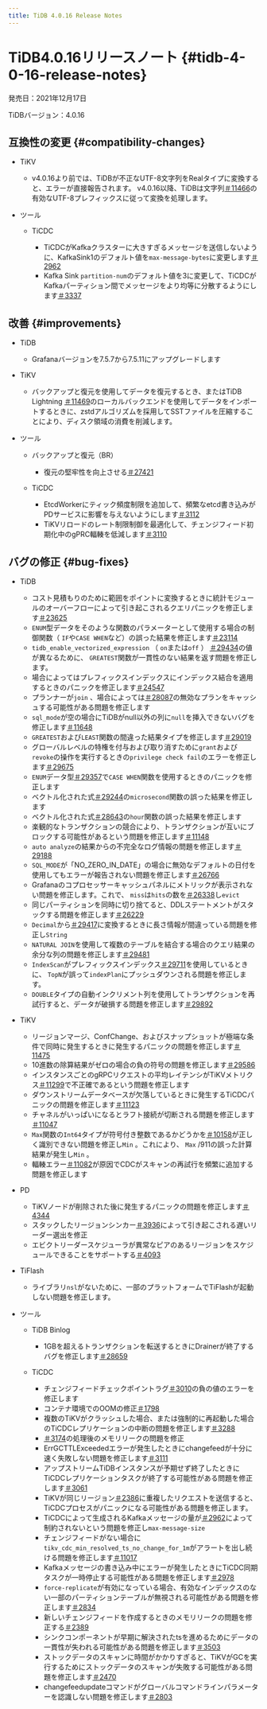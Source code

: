 ```yaml
---
title: TiDB 4.0.16 Release Notes
---
```


# TiDB4.0.16リリースノート {#tidb-4-0-16-release-notes}

発売日：2021年12月17日

TiDBバージョン：4.0.16

## 互換性の変更 {#compatibility-changes}

-   TiKV

    -   v4.0.16より前では、TiDBが不正なUTF-8文字列をRealタイプに変換すると、エラーが直接報告されます。 v4.0.16以降、TiDBは文字列[＃11466](https://github.com/tikv/tikv/issues/11466)の有効なUTF-8プレフィックスに従って変換を処理します。

-   ツール

    -   TiCDC

        -   TiCDCがKafkaクラスターに大きすぎるメッセージを送信しないように、KafkaSink1のデフォルト値を`max-message-bytes`に変更します[＃2962](https://github.com/pingcap/tiflow/issues/2962)
        -   Kafka Sink `partition-num`のデフォルト値を3に変更して、TiCDCがKafkaパーティション間でメッセージをより均等に分散するようにします[＃3337](https://github.com/pingcap/tiflow/issues/3337)

## 改善 {#improvements}

-   TiDB

    -   Grafanaバージョンを7.5.7から7.5.11にアップグレードします

-   TiKV

    -   バックアップと復元を使用してデータを復元するとき、またはTiDB Lightning [＃11469](https://github.com/tikv/tikv/issues/11469)のローカルバックエンドを使用してデータをインポートするときに、zstdアルゴリズムを採用してSSTファイルを圧縮することにより、ディスク領域の消費を削減します。

-   ツール

    -   バックアップと復元（BR）

        -   復元の堅牢性を向上させる[＃27421](https://github.com/pingcap/tidb/issues/27421)

    -   TiCDC

        -   EtcdWorkerにティック頻度制限を追加して、頻繁なetcd書き込みがPDサービスに影響を与えないようにします[＃3112](https://github.com/pingcap/tiflow/issues/3112)
        -   TiKVリロードのレート制限制御を最適化して、チェンジフィード初期化中のgPRC輻輳を低減します[＃3110](https://github.com/pingcap/tiflow/issues/3110)

## バグの修正 {#bug-fixes}

-   TiDB

    -   コスト見積もりのために範囲をポイントに変換するときに統計モジュールのオーバーフローによって引き起こされるクエリパニックを修正します[＃23625](https://github.com/pingcap/tidb/issues/23625)
    -   `ENUM`型データをそのような関数のパラメーターとして使用する場合の制御関数（ `IF`や`CASE WHEN`など）の誤った結果を修正します[＃23114](https://github.com/pingcap/tidb/issues/23114)
    -   `tidb_enable_vectorized_expression` （ `on`または`off` ） [＃29434](https://github.com/pingcap/tidb/issues/29434)の値が異なるために、 `GREATEST`関数が一貫性のない結果を返す問題を修正します。
    -   場合によってはプレフィックスインデックスにインデックス結合を適用するときのパニックを修正します[＃24547](https://github.com/pingcap/tidb/issues/24547)
    -   プランナーが`join` 、場合によっては[＃28087](https://github.com/pingcap/tidb/issues/28087)の無効なプランをキャッシュする可能性がある問題を修正します
    -   `sql_mode`が空の場合にTiDBがnull以外の列に`null`を挿入できないバグを修正します[＃11648](https://github.com/pingcap/tidb/issues/11648)
    -   `GREATEST`および`LEAST`関数の間違った結果タイプを修正します[＃29019](https://github.com/pingcap/tidb/issues/29019)
    -   グローバルレベルの特権を付与および取り消すために`grant`および`revoke`の操作を実行するときの`privilege check fail`のエラーを修正します[＃29675](https://github.com/pingcap/tidb/issues/29675)
    -   `ENUM`データ型[＃29357](https://github.com/pingcap/tidb/issues/29357)で`CASE WHEN`関数を使用するときのパニックを修正します
    -   ベクトル化された式[＃29244](https://github.com/pingcap/tidb/issues/29244)の`microsecond`関数の誤った結果を修正します
    -   ベクトル化された式[＃28643](https://github.com/pingcap/tidb/issues/28643)の`hour`関数の誤った結果を修正します
    -   楽観的なトランザクションの競合により、トランザクションが互いにブロックする可能性があるという問題を修正します[＃11148](https://github.com/tikv/tikv/issues/11148)
    -   `auto analyze`の結果からの不完全なログ情報の問題を修正します[＃29188](https://github.com/pingcap/tidb/issues/29188)
    -   `SQL_MODE`が「NO_ZERO_IN_DATE」の場合に無効なデフォルトの日付を使用してもエラーが報告されない問題を修正します[＃26766](https://github.com/pingcap/tidb/issues/26766)
    -   Grafanaのコプロセッサーキャッシュパネルにメトリックが表示されない問題を修正します。これで、 `miss`は`hits`の数を[＃26338](https://github.com/pingcap/tidb/issues/26338)し`evict`
    -   同じパーティションを同時に切り捨てると、DDLステートメントがスタックする問題を修正します[＃26229](https://github.com/pingcap/tidb/issues/26229)
    -   `Decimal`から[＃29417](https://github.com/pingcap/tidb/issues/29417)に変換するときに長さ情報が間違っている問題を修正し`String`
    -   `NATURAL JOIN`を使用して複数のテーブルを結合する場合のクエリ結果の余分な列の問題を修正します[＃29481](https://github.com/pingcap/tidb/issues/29481)
    -   `IndexScan`がプレフィックスインデックス[＃29711](https://github.com/pingcap/tidb/issues/29711)を使用しているときに、 `TopN`が誤って`indexPlan`にプッシュダウンされる問題を修正します。
    -   `DOUBLE`タイプの自動インクリメント列を使用してトランザクションを再試行すると、データが破損する問題を修正します[＃29892](https://github.com/pingcap/tidb/issues/29892)

-   TiKV

    -   リージョンマージ、ConfChange、およびスナップショットが極端な条件で同時に発生するときに発生するパニックの問題を修正します[＃11475](https://github.com/tikv/tikv/issues/11475)
    -   10進数の除算結果がゼロの場合の負の符号の問題を修正します[＃29586](https://github.com/pingcap/tidb/issues/29586)
    -   インスタンスごとのgRPCリクエストの平均レイテンシがTiKVメトリクス[＃11299](https://github.com/tikv/tikv/issues/11299)で不正確であるという問題を修正します
    -   ダウンストリームデータベースが欠落しているときに発生するTiCDCパニックの問題を修正します[＃11123](https://github.com/tikv/tikv/issues/11123)
    -   チャネルがいっぱいになるとラフト接続が切断される問題を修正します[＃11047](https://github.com/tikv/tikv/issues/11047)
    -   `Max`関数の`Int64`タイプが符号付き整数であるかどうかを[＃10158](https://github.com/tikv/tikv/issues/10158)が正しく識別できない問題を修正し`Min` 。これにより、 `Max` /911の誤った計算結果が発生し`Min` 。
    -   輻輳エラー[＃11082](https://github.com/tikv/tikv/issues/11082)が原因でCDCがスキャンの再試行を頻繁に追加する問題を修正します

-   PD

    -   TiKVノードが削除された後に発生するパニックの問題を修正します[＃4344](https://github.com/tikv/pd/issues/4344)
    -   スタックしたリージョンシンカー[＃3936](https://github.com/tikv/pd/issues/3936)によって引き起こされる遅いリーダー選出を修正
    -   エビクトリーダースケジューラが異常なピアのあるリージョンをスケジュールできることをサポートする[＃4093](https://github.com/tikv/pd/issues/4093)

-   TiFlash

    -   ライブラリ`nsl`がないために、一部のプラットフォームでTiFlashが起動しない問題を修正します。

-   ツール

    -   TiDB Binlog

        -   1GBを超えるトランザクションを転送するときにDrainerが終了するバグを修正します[＃28659](https://github.com/pingcap/tidb/issues/28659)

    -   TiCDC

        -   チェンジフィードチェックポイントラグ[＃3010](https://github.com/pingcap/tiflow/issues/3010)の負の値のエラーを修正します
        -   コンテナ環境でのOOMの修正[＃1798](https://github.com/pingcap/tiflow/issues/1798)
        -   複数のTiKVがクラッシュした場合、または強制的に再起動した場合のTiCDCレプリケーションの中断の問題を修正します[＃3288](https://github.com/pingcap/tiflow/issues/3288)
        -   [＃3174](https://github.com/pingcap/tiflow/issues/3174)の処理後のメモリリークの問題を修正
        -   ErrGCTTLExceededエラーが発生したときにchangefeedが十分に速く失敗しない問題を修正します[＃3111](https://github.com/pingcap/tiflow/issues/3111)
        -   アップストリームTiDBインスタンスが予期せず終了したときにTiCDCレプリケーションタスクが終了する可能性がある問題を修正します[＃3061](https://github.com/pingcap/tiflow/issues/3061)
        -   TiKVが同じリージョン[＃2386](https://github.com/pingcap/tiflow/issues/2386)に重複したリクエストを送信すると、TiCDCプロセスがパニックになる可能性がある問題を修正します。
        -   TiCDCによって生成されるKafkaメッセージの量が[＃2962](https://github.com/pingcap/tiflow/issues/2962)によって制約されないという問題を修正し`max-message-size`
        -   チェンジフィードがない場合に`tikv_cdc_min_resolved_ts_no_change_for_1m`がアラートを出し続ける問題を修正します[＃11017](https://github.com/tikv/tikv/issues/11017)
        -   Kafkaメッセージの書き込み中にエラーが発生したときにTiCDC同期タスクが一時停止する可能性がある問題を修正します[＃2978](https://github.com/pingcap/tiflow/issues/2978)
        -   `force-replicate`が有効になっている場合、有効なインデックスのない一部のパーティションテーブルが無視される可能性がある問題を修正します[＃2834](https://github.com/pingcap/tiflow/issues/2834)
        -   新しいチェンジフィードを作成するときのメモリリークの問題を修正する[＃2389](https://github.com/pingcap/tiflow/issues/2389)
        -   シンクコンポーネントが早期に解決されたtsを進めるためにデータの一貫性が失われる可能性がある問題を修正します[＃3503](https://github.com/pingcap/tiflow/issues/3503)
        -   ストックデータのスキャンに時間がかかりすぎると、TiKVがGCを実行するためにストックデータのスキャンが失敗する可能性がある問題を修正します[＃2470](https://github.com/pingcap/tiflow/issues/2470)
        -   changefeedupdateコマンドがグローバルコマンドラインパラメーターを認識しない問題を修正します[＃2803](https://github.com/pingcap/tiflow/issues/2803)
